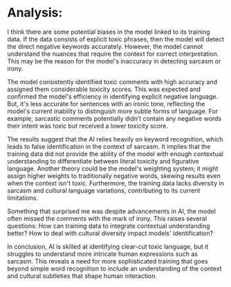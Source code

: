 # Analysis: 
I think there are some potential biases in the model linked to its training data. If the data consists of explicit toxic phrases, then the model will detect the direct negative keywords accurately. However, the model cannot understand the nuances that require the context for correct interpretation. This may be the reason for the model's inaccuracy in detecting sarcasm or irony.

The model consistently identified toxic comments with high accuracy and assigned them considerable toxicity scores. This was expected and confirmed the model's efficiency in identifying explicit negative language. But, it's less accurate for sentences with an ironic tone, reflecting the model's current inability to distinguish more subtle forms of language. For example, sarcastic comments potentially didn’t contain any negative words their intent was toxic but received a lower toxicity score.

The results suggest that the AI relies heavily on keyword recognition, which leads to false identification in the context of sarcasm. It implies that the training data did not provide the ability of the model with enough contextual understanding to differentiate between literal toxicity and figurative language. Another theory could be the model's weighting system; it might assign higher weights to traditionally negative words, skewing results even when the context isn't toxic. Furthermore, the training data lacks diversity in sarcasm and cultural language variations, contributing to its current limitations.

Something that surprised me was despite advancements in AI, the model often missed the comments with the mark of irony. This raises several questions: How can training data to integrate contextual understanding better? How to deal with cultural diversity impact models' identification?

In conclusion, AI is skilled at identifying clear-cut toxic language, but it struggles to understand more intricate human expressions such as sarcasm. This reveals a need for more sophisticated training that goes beyond simple word recognition to include an understanding of the context and cultural subtleties that shape human interaction.
